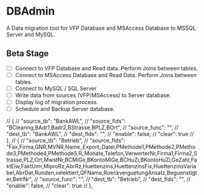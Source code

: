 # DBAdmin

A Data migration tool for VFP Database and MSAccess Database to MSSQL Server and MySQL.

## Beta Stage

- [ ] Connect to VFP Database and Read data. Perform Joins between tables.
- [ ] Connect to MSAccess Database and Read Data. Perform Joins between tables.
- [ ] Connect to MySQL / SQL Server
- [ ] Write data from sources (VFP/MSAccess) to Server database.
- [ ] Display log of migration process.
- [ ] Schedule and Backup Server database.

// {
//     "source_tb": "BankAWL",
//     "source_flds": "BClearing,BAdr1,Badr2,BStrasse,BPLZ,BOrt",
//     "source_func": "",
//     "dest_tb": "BankAWL",
//     "dest_flds": "",
//     "enable": false,
//     "clear": true
// },
// {
//     "source_tb": "Betrieb",
//     "source_flds": "Fax,Firma,GNR,MVNR,Name_Export_Datei,PMethode1,PMethode2,PMethode3,PMethode4,PMethode5,R_Monate,Telefon,VerwerterNr,Firma1,Firma2,Strasse,PLZ,Ort,MwstNr,BCMiGe,BKontoMiGe,BCHuZi,BKontoHuZi,GeZahl,FaktEiw,FaktUmr,MiproRz,AbrRz,Huettenzins,HuettenzinsFix,HuettenzinsVariabel,AbrDat,Runden,selektiert,QFName,RueckverguetungAnsatz,Beguenstigter,BetrNr",
//     "source_func": "",
//     "dest_tb": "Betrieb",
//     "dest_flds": "",
//     "enable": false,
//     "clear": true
// },
